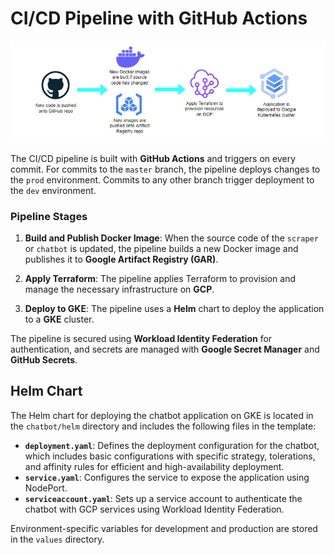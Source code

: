 # CI/CD Pipeline with GitHub Actions
![CI/CD pipeline via GitHub Actions](../../assets/cicd-workflow.png)

The CI/CD pipeline is built with **GitHub Actions** and triggers on every commit. For commits to the `master` branch, the pipeline deploys changes to the `prod` environment. Commits to any other branch trigger deployment to the `dev` environment.

### Pipeline Stages

1. **Build and Publish Docker Image**: When the source code of the `scraper` or `chatbot` is updated, the pipeline builds a new Docker image and publishes it to **Google Artifact Registry (GAR)**.
   
2. **Apply Terraform**: The pipeline applies Terraform to provision and manage the necessary infrastructure on **GCP**.

3. **Deploy to GKE**: The pipeline uses a **Helm** chart to deploy the application to a **GKE** cluster.

The pipeline is secured using **Workload Identity Federation** for authentication, and secrets are managed with **Google Secret Manager** and **GitHub Secrets**.

## Helm Chart
The Helm chart for deploying the chatbot application on GKE is located in the `chatbot/helm` directory and includes the following files in the template:

- **`deployment.yaml`**: Defines the deployment configuration for the chatbot, which includes basic configurations with specific strategy, tolerations, and affinity rules for efficient and high-availability deployment.
- **`service.yaml`**: Configures the service to expose the application using NodePort.
- **`serviceaccount.yaml`**: Sets up a service account to authenticate the chatbot with GCP services using Workload Identity Federation.

Environment-specific variables for development and production are stored in the `values` directory.

